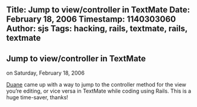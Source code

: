 Title: Jump to view/controller in TextMate
Date: February 18, 2006
Timestamp: 1140303060
Author: sjs
Tags: hacking, rails, textmate, rails, textmate
----


  <a href="http://web.archive.org/web/20060324095447/http://sami.samhuri.net/admin/content/edit/8" class="admintools" id="admin_article" style="display: none;">edit</a>
  <h2>Jump to view/controller in TextMate</h2>
  <p class="auth"><!-- Posted by <a href="mailto:sjs@uvic.ca">Sami Jensen Samhuri</a> -->
  <span class="typo_date" title="Sat, 18 Feb 2006 22:51:00 GMT">on Saturday, February 18, 2006</span></p>
  <p><a href="http://web.archive.org/web/20060324095447/http://blog.inquirylabs.com/2006/02/17/controller-to-view-and-back-again-in-textmate/trackback/">Duane</a> came up with a way to jump to the controller method for the view you’re editing, or vice versa in TextMate while coding using Rails. This is a huge time-saver, thanks!</p>

